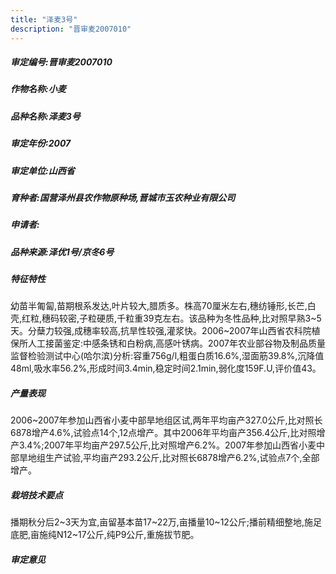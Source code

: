 ```yaml
---
title: "泽麦3号"
description: "晋审麦2007010"
---
```

##### 审定编号:晋审麦2007010

##### 作物名称:小麦

##### 品种名称:泽麦3号

##### 审定年份:2007

##### 审定单位:山西省

##### 育种者:国营泽州县农作物原种场,晋城市玉农种业有限公司

##### 申请者:

##### 品种来源:泽优1号/京冬6号

##### 特征特性
幼苗半匍匐,苗期根系发达,叶片较大,腊质多。株高70厘米左右,穗纺锤形,长芒,白壳,红粒,穗码较密,子粒硬质,千粒重39克左右。该品种为冬性品种,比对照早熟3~5天。分蘖力较强,成穗率较高,抗旱性较强,灌浆快。2006~2007年山西省农科院植保所人工接菌鉴定:中感条锈和白粉病,高感叶锈病。2007年农业部谷物及制品质量监督检验测试中心(哈尔滨)分析:容重756g/l,粗蛋白质16.6%,湿面筋39.8%,沉降值48ml,吸水率56.2%,形成时间3.4min,稳定时间2.1min,弱化度159F.U,评价值43。

##### 产量表现
2006~2007年参加山西省小麦中部旱地组区试,两年平均亩产327.0公斤,比对照长6878增产4.6%,试验点14个,12点增产。其中2006年平均亩产356.4公斤,比对照增产3.4%;2007年平均亩产297.5公斤,比对照增产6.2%。2007年参加山西省小麦中部旱地组生产试验,平均亩产293.2公斤,比对照长6878增产6.2%,试验点7个,全部增产。

##### 栽培技术要点
播期秋分后2~3天为宜,亩留基本苗17~22万,亩播量10~12公斤;播前精细整地,施足底肥,亩施纯N12~17公斤,纯P9公斤,重施拔节肥。

##### 审定意见

